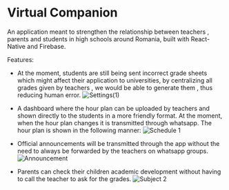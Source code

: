 # Virtual Companion

An application meant to strengthen the relationship between teachers , parents and students in high schools around Romania, built with React-Native and Firebase.  

Features:

- At the moment, students are still being sent incorrect grade sheets which might affect their application to universities, by centralizing all grades given by teachers , we would be able to generate them , thus reducing human error.
![Settings(1)](https://github.com/stefantaga24/Virtual-Companion/assets/145774127/4ebd960c-4cd0-4da8-b255-2df7b5f68ca0)
- A dashboard where the hour plan can be uploaded by teachers and shown directly to the students in a more friendly format. At the moment, when the hour plan changes it is transmitted through whatsapp. The hour plan
is shown in the following manner:
![Schedule 1](https://github.com/stefantaga24/Virtual-Companion/assets/145774127/6630c922-a34d-40a8-88ac-36e8e96df128)

- Official announcements will be transmitted through the app without the need to always be forwarded by the teachers on whatsapp groups.
![Announcement](https://github.com/stefantaga24/Virtual-Companion/assets/145774127/5a4e3df5-2e5a-4902-bb37-5b000a951448)

- Parents can check their children academic development without having to call the teacher to ask for the grades.
  ![Subject 2](https://github.com/stefantaga24/Virtual-Companion/assets/145774127/25747bb6-5275-442e-bfeb-616a84c22a2f)
